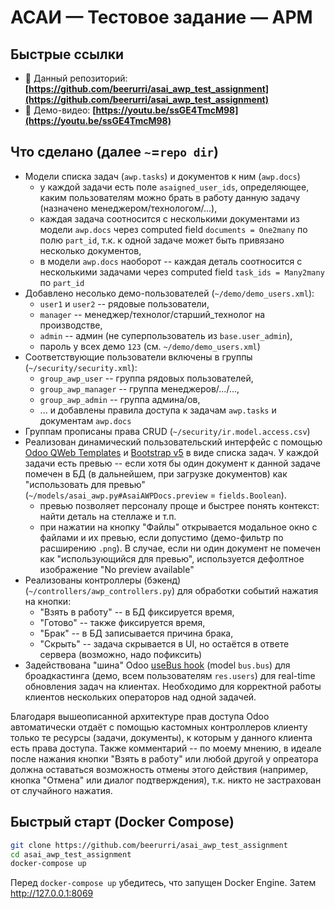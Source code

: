 # АСАИ — Тестовое задание — АРМ

## Быстрые ссылки

- 🔗 Данный репозиторий: **[https://github.com/beerurri/asai_awp_test_assignment](https://github.com/beerurri/asai_awp_test_assignment)**  
- 🎥 Демо-видео: **[https://youtu.be/ssGE4TmcM98](https://youtu.be/ssGE4TmcM98)**

## Что сделано (далее `~`=`repo dir`)
- Модели списка задач (`awp.tasks`) и документов к ним (`awp.docs`)
  - у каждой задачи есть поле `asaigned_user_ids`, определяющее, каким пользователям можно брать в работу данную задачу (назначено менеджером/технологом/...),
  - каждая задача соотносится с несколькими документами из модели `awp.docs` через computed field `documents = One2many` по полю `part_id`, т.к. к одной задаче может быть привязано несколько документов,
  - в модели `awp.docs` наоборот -- каждая деталь соотносится с несколькими задачами через computed field `task_ids = Many2many` по `part_id`
- Добавлено несолько демо-пользователей (`~/demo/demo_users.xml`):
  - `user1` и `user2` -- рядовые пользователи,
  - `manager` -- менеджер/технолог/старший_технолог на производстве,
  - `admin` -- админ (не суперпользователь из `base.user_admin`),
  - пароль у всех демо `123` (см. `~/demo/demo_users.xml`)
- Соответствующие пользователи включены в группы (`~/security/security.xml`):
  - `group_awp_user` -- группа рядовых пользователей,
  - `group_awp_manager` -- группа менеджеров/.../...,
  - `group_awp_admin` -- группа админа/ов,
  - ... и добавлены правила доступа к задачам `awp.tasks` и документам `awp.docs`
- Группам прописаны права CRUD (`~/security/ir.model.access.csv`)
- Реализован динамический пользовательский интерфейс с помощью [Odoo QWeb Templates](https://www.odoo.com/documentation/18.0/developer/reference/frontend/qweb.html) и [Bootstrap v5](https://getbootstrap.com/docs/5.0/getting-started/introduction/) в виде списка задач. У каждой задачи есть превью -- если хотя бы один документ к данной задаче помечен в БД (в дальнейшем, при загрузке документов) как "использовать для превью" (`~/models/asai_awp.py#AsaiAWPDocs.preview` = `fields.Boolean`).
  - превью позволяет персоналу проще и быстрее понять контекст: найти деталь на стеллаже и т.п.
  - при нажатии на кнопку "Файлы" открывается модальное окно с файлами и их превью, если допустимо (демо-фильтр по расширению `.png`). В случае, если ни один документ не помечен как "использующийся для превью", используется дефолтное изображение "No preview available"
- Реализованы контроллеры (бэкенд) (`~/controllers/awp_controllers.py`) для обработки событий нажатия на кнопки:
  - "Взять в работу" -- в БД фиксируется время,
  - "Готово" -- также фиксируется время,
  - "Брак" -- в БД записывается причина брака,
  - "Скрыть" -- задача скрывается в UI, но остаётся в ответе сервера (возможно, надо пофиксить)
- Задействована "шина" Odoo [useBus hook](https://www.odoo.com/documentation/18.0/developer/reference/frontend/hooks.html#usebus) (model `bus.bus`) для броадкастинга (демо, всем пользователям `res.users`) для real-time обновления задач на клиентах. Необходимо для корректной работы клиентов нескольких операторов над одной задачей.

Благодаря вышеописанной архитектуре прав доступа Odoo автоматически отдаёт с помощью кастомных контроллеров клиенту только те ресурсы (задачи, документы), к которым у данного клиента есть права доступа.
Также комментарий -- по моему мнению, в идеале после нажания кнопки "Взять в работу" или любой другой у опреатора должна оставаться возможность отмены этого действия (например, кнопка "Отмена" или диалог подтверждения), т.к. никто не застрахован от случайного нажатия.

## Быстрый старт (Docker Compose)

```bash
git clone https://github.com/beerurri/asai_awp_test_assignment
cd asai_awp_test_assignment
docker-compose up
```
Перед `docker-compose up` убедитесь, что запущен Docker Engine. Затем http://127.0.0.1:8069

